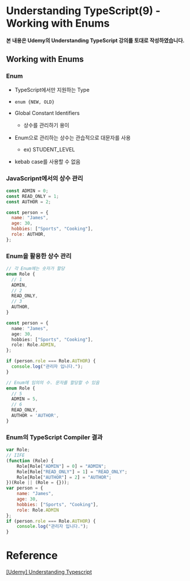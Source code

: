 # Understanding TypeScript(9) - Working with Enums

**본 내용은 Udemy의 Understanding TypeScript 강의를 토대로 작성하였습니다.**



## Working with Enums

### Enum

* TypeScript에서만 지원하는 Type
* `enum {NEW, OLD}`
* Global Constant Identifiers
  * 상수를 관리하기 용이
* Enum으로 관리하는 상수는 관습적으로 대문자를 사용
  * ex) STUDENT_LEVEL

* kebab case를 사용할 수 없음




### JavaScripnt에서의 상수 관리

```JavaScript
const ADMIN = 0;
const READ_ONLY = 1;
const AUTHOR = 2;

const person = {
  name: "James",
  age: 30,
  hobbies: ["Sports", "Cooking"],
  role: AUTHOR,
};
```



### Enum을 활용한 상수 관리

```TypeScript
// 각 Enum에는 숫자가 할당
enum Role {
  // 1
  ADMIN,
  // 2
  READ_ONLY,
  // 3
  AUTHOR,
}

const person = {
  name: "James",
  age: 30,
  hobbies: ["Sports", "Cooking"],
  role: Role.ADMIN,
};

if (person.role === Role.AUTHOR) {
  console.log("관리자 입니다.");
}

```

```TypeScript
// Enum에 임의의 수. 문자를 할당할 수 있음
enum Role {
  // 5
  ADMIN = 5,
  // 6
  READ_ONLY,
  AUTHOR = 'AUTHOR',
}
```





### Enum의 TypeScript Compiler 결과

```JavaScript
var Role;
// IIFE
(function (Role) {
    Role[Role["ADMIN"] = 0] = "ADMIN";
    Role[Role["READ_ONLY"] = 1] = "READ_ONLY";
    Role[Role["AUTHOR"] = 2] = "AUTHOR";
})(Role || (Role = {}));
var person = {
    name: "James",
    age: 30,
    hobbies: ["Sports", "Cooking"],
    role: Role.ADMIN
};
if (person.role === Role.AUTHOR) {
    console.log("관리자 입니다.");
}

```








# Reference

[[Udemy] Understanding Typescript](https://www.udemy.com/course/understanding-typescript/)


